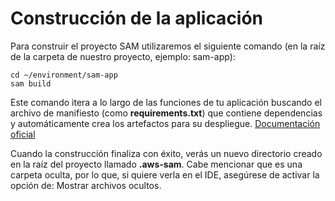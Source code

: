 # Construcción de la aplicación

Para construir el proyecto SAM utilizaremos el siguiente comando (en la raíz de la carpeta de nuestro proyecto, ejemplo: sam-app): 
```
cd ~/environment/sam-app
sam build
```

Este comando itera a lo largo de las funciones de tu aplicación buscando el archivo de manifiesto (como **requirements.txt**) que contiene dependencias y automáticamente crea los artefactos para su despliegue. 
[Documentación oficial](https://catalog.workshops.aws/complete-aws-sam/es-US/module-3-manual-deploy/20-build)

Cuando la construcción finaliza con éxito, verás un nuevo directorio creado en la raíz del proyecto llamado **.aws-sam**. Cabe mencionar que es una carpeta oculta, por lo que, si quiere verla en el IDE, asegúrese de activar la opción de: Mostrar archivos ocultos. 